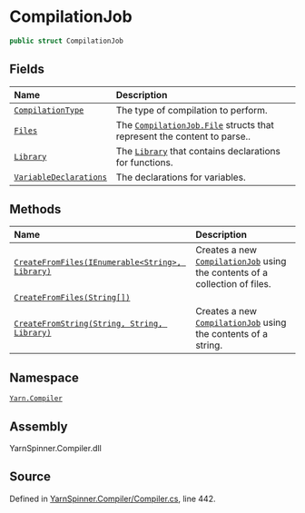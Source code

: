 # CompilationJob

```csharp
public struct CompilationJob
```

## Fields

| Name | Description |
| :--- | :--- |
| [`CompilationType`](compilationjob.compilationtype.md) | The type of compilation to perform. |
| [`Files`](compilationjob.files.md) | The [`CompilationJob.File`](../compilationjob.file/) structs that represent the content to parse.. |
| [`Library`](compilationjob.library.md) | The [`Library`](compilationjob.library.md) that contains declarations for functions. |
| [`VariableDeclarations`](compilationjob.variabledeclarations.md) | The declarations for variables. |

## Methods

| Name | Description |
| :--- | :--- |
| [`CreateFromFiles(IEnumerable<String>, Library)`](compilationjob.createfromfiles-system.collections.generic.ienumerable-system.string-yarn.library.md) | Creates a new [`CompilationJob`](./) using the contents of a collection of files. |
| [`CreateFromFiles(String[])`](compilationjob.createfromfiles-system.string.md) |  |
| [`CreateFromString(String, String, Library)`](compilationjob.createfromstring-system.string-system.string-yarn.library.md) | Creates a new [`CompilationJob`](./) using the contents of a string. |

## Namespace

[`Yarn.Compiler`](../)

## Assembly

YarnSpinner.Compiler.dll

## Source

Defined in [YarnSpinner.Compiler/Compiler.cs](https://github.com/YarnSpinnerTool/YarnSpinner//blob/develop/YarnSpinner.Compiler/Compiler.cs#L442), line 442.

